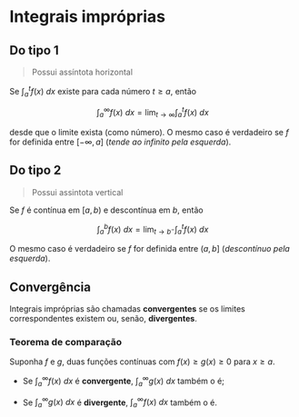 # Integrais impróprias

## Do tipo 1

> Possui assíntota horizontal

Se $\int_a^t f(x)\ dx$ existe para cada número $t \ge a$, então

$$
\int^\infty_a f(x)\ dx = \lim_{t \to \infty} \int^t_a f(x)\ dx
$$

desde que o limite exista (como número). O mesmo caso é verdadeiro se $f$ for definida entre $[-\infty, a]$ (*tende ao infinito pela esquerda*).

## Do tipo 2

> Possui assintota vertical

Se $f$ é contínua em $[a, b)$ e descontínua em $b$, então

$$
\int^b_a f(x)\ dx = \lim_{t \to b^-} \int^t_a f(x)\ dx
$$

O mesmo caso é verdadeiro se $f$ for definida entre $(a, b]$ (*descontínuo pela esquerda*).

## Convergência

Integrais impróprias são chamadas **convergentes** se os limites correspondentes existem ou, senão, **divergentes**.

### Teorema de comparação

Suponha $f$ e $g$, duas funções contínuas com $f(x) \ge g(x) \ge 0$ para $x \ge a$.

- Se $\int^\infty_a f(x)\ dx$ é **convergente**, $\int^\infty_a g(x)\ dx$ também o é;

- Se $\int^\infty_a g(x)\ dx$ é **divergente**, $\int^\infty_a f(x)\ dx$ também o é.
